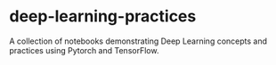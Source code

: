 # deep-learning-practices
A collection of notebooks demonstrating Deep Learning concepts and practices using Pytorch and TensorFlow.
